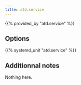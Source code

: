 ```yaml
---
title: atd.service
---
```


{{% provided_by "atd.service" %}}

## Options

{{% systemd_unit "atd.service" %}}

## Additionnal notes

Nothing here.